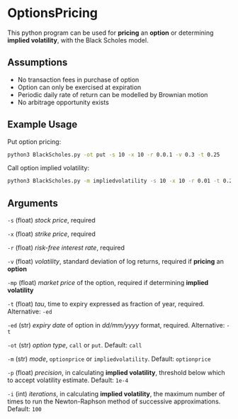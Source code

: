 # OptionsPricing

This python program can be used for <b>pricing</b> an <b>option</b> or determining <b>implied volatility</b>, with the Black Scholes model.

## Assumptions

* No transaction fees in purchase of option
* Option can only be exercised at expiration
* Periodic daily rate of return can be modelled by Brownian motion
* No arbitrage opportunity exists

## Example Usage

Put option pricing: 
```bash 
python3 BlackScholes.py -ot put -s 10 -x 10 -r 0.0.1 -v 0.3 -t 0.25 
```
Call option implied volatility:
```bash 
python3 BlackScholes.py -m impliedvolatility -s 10 -x 10 -r 0.01 -t 0.25 -mp 5.70  
```

## Arguments
```-s``` (float) <i>stock price</i>, required

```-x``` (float) <i>strike price</i>, required

```-r``` (float) <i>risk-free interest rate</i>, required

```-v``` (float) <i>volatility</i>, standard deviation of log returns, required if <b>pricing</b> an <b>option</b>

```-mp``` (float) <i>market price</i> of the option, required if determining <b>implied volatility</b>

```-t``` (float) <i>tau</i>, time to expiry expressed as fraction of year, required. Alternative: ```-ed```

```-ed``` (str) <i>expiry date</i> of option in <i>dd/mm/yyyy</i> format, required. Alternative: ```-t```

```-ot``` (str) <i>option type</i>, ```call``` or ```put```. Default: ```call```

```-m``` (str) <i>mode</i>, ```optionprice``` or ```impliedvolatility```. Default: ```optionprice```

```-p``` (float) <i>precision</i>, in calculating <b>implied volatility</b>, threshold below which to accept volatility estimate. Default: ```1e-4```

```-i``` (int) <i>iterations</i>, in calculating <b>implied volatility</b>, the maximum number of times to run the Newton-Raphson method of successive approximations. Default: ```100```
